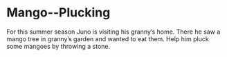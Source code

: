 # Mango--Plucking
For this summer season Juno is visiting his granny’s home. There he saw a mango tree in granny’s garden and wanted to eat them. Help him pluck some mangoes by throwing a stone.
